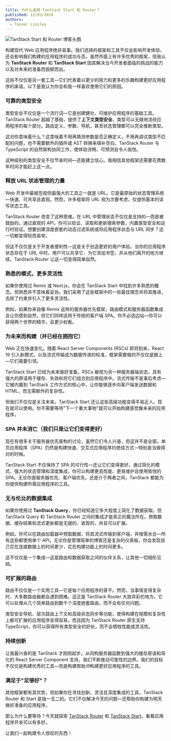 ```yaml
---
title: 为什么选择 TanStack Start 和 Router？
published: 12/03/2024
authors:
  - Tanner Linsley
---
```


![TanStack Start 和 Router 博客头图](/blog-assets/why-tanstack-start-and-router/tanstack-start-blog-header.jpg)

构建现代 Web 应用程序绝非易事。我们选择的框架和工具不仅会影响开发体验，还会影响我们构建的应用程序的成功与否。虽然市面上有许多优秀的框架，但我认为 **TanStack Router** 和 **TanStack Start** 因其解决当今开发者面临的挑战的能力以及对未来的准备而脱颖而出。

这些不仅仅是另一套工具—它们代表着以更少的阻力和更多的乐趣构建更好应用程序的承诺。以下是我认为你会和我一样喜欢使用它们的原因。

### 可靠的类型安全

类型安全不仅仅是一个流行词—它是创建健壮、可维护应用程序的基础工具。TanStack Router 超越了基础，提供了**上下文类型安全**，类型可以无缝地流经应用程序的每个部分。路由定义、参数、导航，甚至状态管理都可以完全推断类型。

这对你意味着什么？这意味着不用再猜测参数是否正确定义，不用再调试类型不匹配的问题，也不需要额外的插件或 AST 转换来填补空白。TanStack Router 与 TypeScript 的自然架构协同工作，使体验流畅、可预测且令人愉悦。

这种级别的类型安全不仅节省时间—还能建立信心。我相信其他框架还需要花费数年时间才能赶上这一点。

### 释放 URL 状态管理的力量

Web 开发中最被忽视但最强大的工具之一就是 URL。它是最原始的状态管理系统—快速、可共享且直观。然而，许多框架将 URL 视为次要考虑，仅提供基本的读写状态工具。

TanStack Router 改变了这种思维。在 URL 中管理状态不仅仅是支持的—而是被鼓励的。通过直观的 API，你可以验证、读取和更新搜索参数，内置类型安全和运行时验证。想要创建深度嵌套的动态过滤系统或将应用程序状态与 URL 同步？这一切都变得轻而易举。

但这不仅仅是关于开发者便利性—这是关于创造更好的用户体验。当你的应用程序状态存在于 URL 中时，用户可以共享它、为它添加书签，并从他们离开的地方继续。TanStack Router 让这一切变得简单自然。

### 熟悉的模式，更多灵活性

如果你使用过 Remix 或 Next.js，你会在 TanStack Start 中找到许多熟悉的概念。但熟悉并不意味着妥协。我们采用了这些框架中的一些最佳理念并将其推进，去除了约束并引入了更多灵活性。

例如，如果你来自像 Remix 这样的服务器优先框架，路由模式和服务器函数集成会让你感到自然，但它们同样适用于传统的客户端 SPA。你不必选边站—你可以获得两个世界的精华，且更少权衡。

### 为未来而构建（并已经在拥抱它）

Web 正在快速变化。随着 React Server Components (RSCs) 即将到来，React 19 引入新模式，以及流式传输成为数据传递的标准，框架需要做的不仅仅是跟上—它们需要引领。

TanStack Start 已经为未来做好准备。RSCs 被视为另一种服务器端状态，具有强大的原语用于缓存、失效和将它们组合到应用程序中。流式传输不是事后考虑—它被内置到 TanStack 工作方式的核心中，让你能够逐步向客户端发送数据和 HTML，而无需额外的复杂性。

但我们不仅仅是关注未来。TanStack Start 还让这些高级功能变得平易近人，现在就可以使用。你不需要等待"下一个重大事物"就可以开始构建感觉像未来的应用程序。

### SPA 并未消亡（我们只是让它们变得更好）

现在有很多关于服务器优先架构的讨论，虽然它们令人兴奋，但这并不是全部。单页应用程序（SPA）仍然是构建快速、交互式应用程序的绝佳方式—特别是当做得对的时候。

TanStack Start 不仅保持了 SPA 的可行性—还让它们变得更好。通过简化的模式、强大的状态管理和深度集成，你可以构建更高性能、更易维护且使用愉悦的 SPA。无论你是服务器优先、客户端优先，还是介于两者之间，TanStack 都能为你提供构建所需应用程序的工具。

### 无与伦比的数据集成

如果你使用过 **TanStack Query**，你已经知道它多大程度上简化了数据获取。但 TanStack Query 和 TanStack Router 之间的集成才是真正的魔法所在。预取数据、缓存结果和流式更新都是无缝的、直观的，并且可以扩展。

例如，你可以在路由加载器中预取数据，将其流式传输到客户端，并按需水合—所有这些都使用单个 API。无论你是管理简单的博客还是复杂的仪表板，你会发现自己花在连接数据上的时间更少，花在构建功能上的时间更多。

这不仅仅是一个集成—这是路由和数据获取之间的伙伴关系，让其他一切相形见绌。

### 可扩展的路由

路由不仅仅是一个实用工具—它是每个应用程序的骨干。然而，当事情变得复杂时，大多数路由器都会遇到困难。这正是 TanStack Router 大放异彩的地方。它可以处理从几个简单路由到数千个深度嵌套路由，而不会有任何问题。

类型安全导航、层次路由上下文和高级状态同步等功能，使得构建在规模和复杂性上都可扩展的应用程序变得容易。而且因为 TanStack Router 原生支持 TypeScript，你可以获得所有类型安全的好处，而不会牺牲性能或灵活性。

### 持续创新

让我最兴奋的是 TanStack 才刚刚起步。从同构服务器函数到强大的缓存原语和简化的 React Server Component 支持，我们不断推动可能性的边界。我们的目标不仅仅是构建优秀的工具—而是构建帮助*你*构建更好应用程序的工具。

### 满足于"足够好"？

其他框架都有其优势，但如果你在寻找创新、灵活且深度集成的工具，TanStack Router 和 Start 是独一无二的。它们不仅解决今天的问题—还帮助你构建为明天做好准备的应用程序。

那么为什么要等待？今天就探索 [TanStack Router](https://tanstack.dev/router) 和 [TanStack Start](https://tanstack.dev/start)，看看应用程序开发可以有多好。

让我们一起构建令人惊叹的东西！
